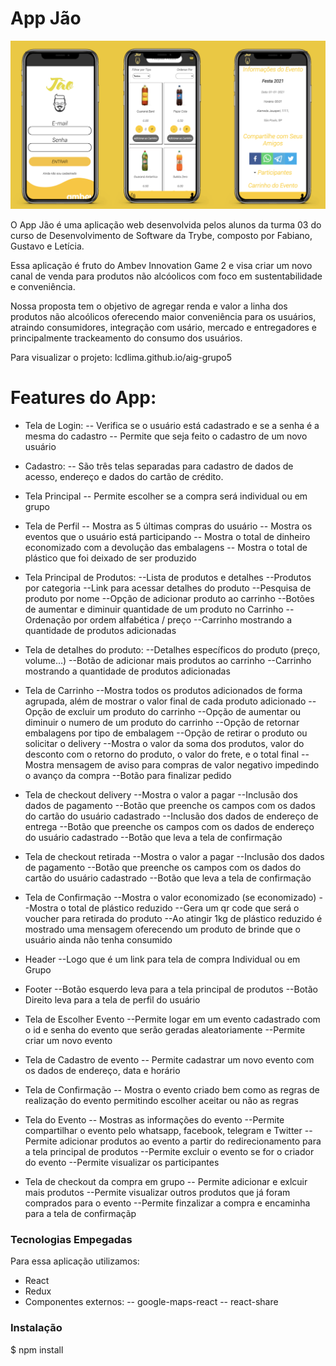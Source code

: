 # App Jão

![app Jão](./src/images/app.png)

O App Jão é uma aplicação web desenvolvida pelos alunos da turma 03 do curso de Desenvolvimento de Software da Trybe, composto por Fabiano, Gustavo e Letícia.

Essa aplicação é fruto do Ambev Innovation Game 2 e visa criar um novo canal de venda para produtos não alcóolicos com foco em sustentabilidade e conveniência.

Nossa proposta tem o objetivo de agregar renda e valor a linha dos produtos não alcoólicos oferecendo maior conveniência para os usuários, atraindo consumidores, integração com usário, mercado e entregadores e principalmente trackeamento do consumo dos usuários.

Para visualizar o projeto: lcdlima.github.io/aig-grupo5

# Features do App:

- Tela de Login:
-- Verifica se o usuário está cadastrado e se a senha é a mesma do cadastro
-- Permite que seja feito o cadastro de um novo usuário

- Cadastro:
-- São três telas separadas para cadastro de dados de acesso, endereço e dados do cartão de crédito.

- Tela Principal
  -- Permite escolher se a compra será individual ou em grupo
  
- Tela de Perfil
 -- Mostra as 5 últimas compras do usuário
-- Mostra os eventos que o usuário está participando
-- Mostra o total de dinheiro economizado com a devolução das embalagens
-- Mostra o total de plástico que foi deixado de ser produzido

- Tela Principal de Produtos:
 --Lista de produtos e detalhes
--Produtos por categoria
--Link para acessar detalhes do produto
--Pesquisa de produto por nome
--Opção de adicionar produto ao carrinho
--Botões de aumentar e diminuir quantidade de um produto no Carrinho
--Ordenação por ordem alfabética / preço
--Carrinho mostrando a quantidade de produtos adicionadas

- Tela de detalhes do produto:
--Detalhes específicos do produto (preço, volume…)
--Botão de adicionar mais produtos ao carrinho
--Carrinho mostrando a quantidade de produtos adicionadas

- Tela de Carrinho
--Mostra todos os produtos adicionados de forma agrupada, além de mostrar o valor final de cada produto adicionado
--Opção de excluir um produto do carrinho
--Opção de aumentar ou diminuir o numero de um produto do carrinho
--Opção de retornar embalagens por tipo de embalagem
--Opção de retirar o produto ou solicitar o delivery
--Mostra o valor da soma dos produtos, valor do desconto com o retorno do produto, o valor do frete, e o total final
--Mostra mensagem de aviso para compras de valor negativo impedindo o avanço da compra
--Botão para finalizar pedido

- Tela de checkout delivery
--Mostra o valor a pagar
--Inclusão dos dados de pagamento
--Botão que preenche os campos com os dados do cartão do usuário cadastrado
--Inclusão dos dados de endereço de entrega
--Botão que preenche os campos com os dados de endereço do usuário cadastrado
--Botão que leva a tela de confirmação

- Tela de checkout retirada
--Mostra o valor a pagar
--Inclusão dos dados de pagamento
--Botão que preenche os campos com os dados do cartão do usuário cadastrado
--Botão que leva a tela de confirmação

- Tela de Confirmação
--Mostra o valor economizado (se economizado)
--Mostra o total de plástico reduzido
--Gera um qr code que será o voucher para retirada do produto
--Ao atingir 1kg de plástico reduzido é mostrado uma mensagem oferecendo um produto de brinde que o usuário ainda não tenha consumido

- Header
--Logo que é um link para tela de compra Individual ou em Grupo

- Footer
--Botão esquerdo leva para a tela principal de produtos
--Botão Direito leva para a tela de perfil do usuário

- Tela de Escolher Evento
--Permite logar em um evento cadastrado com o id e senha do evento que serão geradas aleatoriamente
--Permite criar um novo evento

- Tela de Cadastro de evento 
-- Permite cadastrar um novo evento com os dados de endereço, data e horário

- Tela de Confirmação
-- Mostra o evento criado bem como as regras de realização do evento permitindo escolher aceitar ou não as regras

- Tela do Evento
-- Mostras as informações do evento
--Permite compartilhar o evento pelo whatsapp, facebook, telegram e Twitter
--Permite adicionar produtos ao evento a partir do redirecionamento para a tela principal de produtos
--Permite excluir o evento se for o criador do evento
--Permite visualizar os participantes

- Tela de checkout da compra em grupo
-- Permite adicionar e exlcuir mais produtos
--Permite visualizar outros produtos que já foram comprados para o evento
--Permite finzalizar a compra e encaminha para a tela de confirmaçãp

### Tecnologias Empegadas

Para essa aplicação utilizamos:
- React
- Redux
- Componentes externos: 
-- google-maps-react
-- react-share

### Instalação
$ npm install


